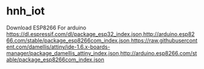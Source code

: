 # hnh_iot

Download ESP8266 For arduino
https://dl.espressif.com/dl/package_esp32_index.json,http://arduino.esp8266.com/stable/package_esp8266com_index.json,https://raw.githubusercontent.com/damellis/attiny/ide-1.6.x-boards-manager/package_damellis_attiny_index.json,http://arduino.esp8266.com/stable/package_esp8266com_index.json
